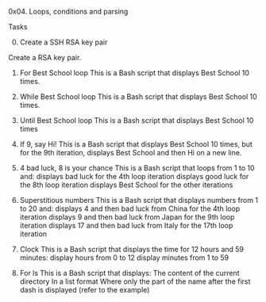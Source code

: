 0x04. Loops, conditions and parsing

Tasks

0. Create a SSH RSA key pair

Create a RSA key pair.

1. For Best School loop
This is a Bash script that displays Best School 10 times.

2. While Best School loop
This is a Bash script that displays Best School 10 times.

3. Until Best School loop
This is a Bash script that displays Best School 10 times

4. If 9, say Hi!
This is a Bash script that displays Best School 10 times, but for the 9th iteration, displays Best School and then Hi on a new line.

5. 4 bad luck, 8 is your chance
This is a Bash script that loops from 1 to 10 and:
displays bad luck for the 4th loop iteration
displays good luck for the 8th loop iteration
displays Best School for the other iterations

6. Superstitious numbers
This is a Bash script that displays numbers from 1 to 20 and:
displays 4 and then bad luck from China for the 4th loop iteration
displays 9 and then bad luck from Japan for the 9th loop iteration
displays 17 and then bad luck from Italy for the 17th loop iteration

7. Clock
This is a Bash script that displays the time for 12 hours and 59 minutes:
display hours from 0 to 12
display minutes from 1 to 59

8. For ls
This is a Bash script that displays:
The content of the current directory
In a list format
Where only the part of the name after the first dash is displayed (refer to the example)
